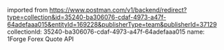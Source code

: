 imported from https://www.postman.com/v1/backend/redirect?type=collection&id=35240-ba306076-cdaf-4973-a47f-64adefaaa015&entityId=169228&publisherType=team&publisherId=37129
collectionId: 35240-ba306076-cdaf-4973-a47f-64adefaaa015
name: 1Forge Forex Quote API